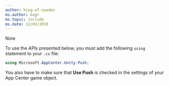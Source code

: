 ```yaml
---
author: king-of-spades
ms.author: kegr
ms.topic: include
ms.date: 12/02/2019
---
```


>[!NOTE]
>To use the APIs presented below, you must add the following `using` statement to your `.cs` file:
>```csharp
>using Microsoft.AppCenter.Unity.Push;
>```
>You also have to make sure that **Use Push** is checked in the settings of your App Center game object.